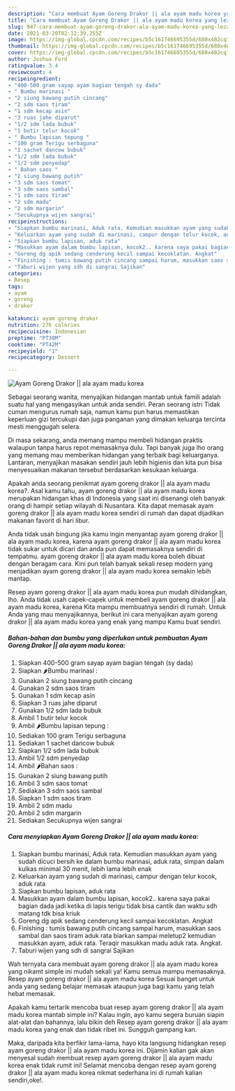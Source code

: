 ```yaml
---
description: "Cara membuat Ayam Goreng Drakor || ala ayam madu korea yang lezat Untuk Jualan"
title: "Cara membuat Ayam Goreng Drakor || ala ayam madu korea yang lezat Untuk Jualan"
slug: 947-cara-membuat-ayam-goreng-drakor-ala-ayam-madu-korea-yang-lezat-untuk-jualan
date: 2021-03-20T02:12:39.255Z
image: https://img-global.cpcdn.com/recipes/b5c161746695355d/680x482cq70/ayam-goreng-drakor-ala-ayam-madu-korea-foto-resep-utama.jpg
thumbnail: https://img-global.cpcdn.com/recipes/b5c161746695355d/680x482cq70/ayam-goreng-drakor-ala-ayam-madu-korea-foto-resep-utama.jpg
cover: https://img-global.cpcdn.com/recipes/b5c161746695355d/680x482cq70/ayam-goreng-drakor-ala-ayam-madu-korea-foto-resep-utama.jpg
author: Joshua Ford
ratingvalue: 3.4
reviewcount: 4
recipeingredient:
- "400-500 gram sayap ayam bagian tengah sy dada"
- " Bumbu marinasi "
- "2 siung bawang putih cincang"
- "2 sdm saos tiram"
- "1 sdm kecap asin"
- "3 ruas jahe diparut"
- "1/2 sdm lada bubuk"
- "1 butir telur kocok"
- " Bumbu lapisan tepung "
- "100 gram Terigu serbaguna"
- "1 sachet dancow bubuk"
- "1/2 sdm lada bubuk"
- "1/2 sdm penyedap"
- " Bahan saos "
- "2 siung bawang putih"
- "3 sdm saos tomat"
- "3 sdm saos sambal"
- "1 sdm saos tiram"
- "2 sdm madu"
- "2 sdm margarin"
- "Secukupnya wijen sangrai"
recipeinstructions:
- "Siapkan bumbu marinasi, Aduk rata. Kemudian masukkan ayam yang sudah dicuci bersih ke dalam bumbu marinasi, aduk rata, simpan dalam kulkas minimal 30 menit, lebih lama lebih enak"
- "Keluarkan ayam yang sudah di marinasi, campur dengan telur kocok, aduk rata"
- "Siapkan bumbu lapisan, aduk rata"
- "Masukkan ayam dalam bumbu lapisan, kocok2.. karena saya pakai bagian dada jadi ketika di lapis terigu tidak bisa cantik dan waktu sdh matang tdk bisa kriuk"
- "Goreng dg apik sedang cenderung kecil sampai kecoklatan. Angkat"
- "Finishing : tumis bawang putih cincang sampai harum, masukkan saos sambal dan saos tiram aduk rata biarkan sampai meletup2 kemudian masukkan ayam, aduk rata. Teraqir masukkan madu aduk rata. Angkat."
- "Taburi wijen yang sdh di sangrai Sajikan"
categories:
- Resep
tags:
- ayam
- goreng
- drakor

katakunci: ayam goreng drakor 
nutrition: 276 calories
recipecuisine: Indonesian
preptime: "PT30M"
cooktime: "PT42M"
recipeyield: "1"
recipecategory: Dessert

---
```



![Ayam Goreng Drakor || ala ayam madu korea](https://img-global.cpcdn.com/recipes/b5c161746695355d/680x482cq70/ayam-goreng-drakor-ala-ayam-madu-korea-foto-resep-utama.jpg)

Sebagai seorang wanita, menyajikan hidangan mantab untuk famili adalah suatu hal yang mengasyikan untuk anda sendiri. Peran seorang istri Tidak cuman mengurus rumah saja, namun kamu pun harus memastikan keperluan gizi tercukupi dan juga panganan yang dimakan keluarga tercinta mesti menggugah selera.

Di masa  sekarang, anda memang mampu membeli hidangan praktis walaupun tanpa harus repot memasaknya dulu. Tapi banyak juga lho orang yang memang mau memberikan hidangan yang terbaik bagi keluarganya. Lantaran, menyajikan masakan sendiri jauh lebih higienis dan kita pun bisa menyesuaikan makanan tersebut berdasarkan kesukaan keluarga. 



Apakah anda seorang penikmat ayam goreng drakor || ala ayam madu korea?. Asal kamu tahu, ayam goreng drakor || ala ayam madu korea merupakan hidangan khas di Indonesia yang saat ini disenangi oleh banyak orang di hampir setiap wilayah di Nusantara. Kita dapat memasak ayam goreng drakor || ala ayam madu korea sendiri di rumah dan dapat dijadikan makanan favorit di hari libur.

Anda tidak usah bingung jika kamu ingin menyantap ayam goreng drakor || ala ayam madu korea, karena ayam goreng drakor || ala ayam madu korea tidak sukar untuk dicari dan anda pun dapat memasaknya sendiri di tempatmu. ayam goreng drakor || ala ayam madu korea boleh dibuat dengan beragam cara. Kini pun telah banyak sekali resep modern yang menjadikan ayam goreng drakor || ala ayam madu korea semakin lebih mantap.

Resep ayam goreng drakor || ala ayam madu korea pun mudah dihidangkan, lho. Anda tidak usah capek-capek untuk membeli ayam goreng drakor || ala ayam madu korea, karena Kita mampu membuatnya sendiri di rumah. Untuk Anda yang mau menyajikannya, berikut ini cara menyajikan ayam goreng drakor || ala ayam madu korea yang enak yang mampu Kamu buat sendiri.

<!--inarticleads1-->

##### Bahan-bahan dan bumbu yang diperlukan untuk pembuatan Ayam Goreng Drakor || ala ayam madu korea:

1. Siapkan 400-500 gram sayap ayam bagian tengah (sy dada)
1. Siapkan  🌶️Bumbu marinasi :
1. Gunakan 2 siung bawang putih cincang
1. Gunakan 2 sdm saos tiram
1. Gunakan 1 sdm kecap asin
1. Siapkan 3 ruas jahe diparut
1. Gunakan 1/2 sdm lada bubuk
1. Ambil 1 butir telur kocok
1. Ambil  🌶️Bumbu lapisan tepung :
1. Sediakan 100 gram Terigu serbaguna
1. Sediakan 1 sachet dancow bubuk
1. Siapkan 1/2 sdm lada bubuk
1. Ambil 1/2 sdm penyedap
1. Ambil  🌶️Bahan saos :
1. Gunakan 2 siung bawang putih
1. Ambil 3 sdm saos tomat
1. Sediakan 3 sdm saos sambal
1. Siapkan 1 sdm saos tiram
1. Ambil 2 sdm madu
1. Ambil 2 sdm margarin
1. Sediakan Secukupnya wijen sangrai




<!--inarticleads2-->

##### Cara menyiapkan Ayam Goreng Drakor || ala ayam madu korea:

1. Siapkan bumbu marinasi, Aduk rata. Kemudian masukkan ayam yang sudah dicuci bersih ke dalam bumbu marinasi, aduk rata, simpan dalam kulkas minimal 30 menit, lebih lama lebih enak
1. Keluarkan ayam yang sudah di marinasi, campur dengan telur kocok, aduk rata
1. Siapkan bumbu lapisan, aduk rata
1. Masukkan ayam dalam bumbu lapisan, kocok2.. karena saya pakai bagian dada jadi ketika di lapis terigu tidak bisa cantik dan waktu sdh matang tdk bisa kriuk
1. Goreng dg apik sedang cenderung kecil sampai kecoklatan. Angkat
1. Finishing : tumis bawang putih cincang sampai harum, masukkan saos sambal dan saos tiram aduk rata biarkan sampai meletup2 kemudian masukkan ayam, aduk rata. Teraqir masukkan madu aduk rata. Angkat.
1. Taburi wijen yang sdh di sangrai Sajikan




Wah ternyata cara membuat ayam goreng drakor || ala ayam madu korea yang nikamt simple ini mudah sekali ya! Kamu semua mampu memasaknya. Resep ayam goreng drakor || ala ayam madu korea Sesuai banget untuk anda yang sedang belajar memasak ataupun juga bagi kamu yang telah hebat memasak.

Apakah kamu tertarik mencoba buat resep ayam goreng drakor || ala ayam madu korea mantab simple ini? Kalau ingin, ayo kamu segera buruan siapin alat-alat dan bahannya, lalu bikin deh Resep ayam goreng drakor || ala ayam madu korea yang enak dan tidak ribet ini. Sungguh gampang kan. 

Maka, daripada kita berfikir lama-lama, hayo kita langsung hidangkan resep ayam goreng drakor || ala ayam madu korea ini. Dijamin kalian gak akan menyesal sudah membuat resep ayam goreng drakor || ala ayam madu korea enak tidak rumit ini! Selamat mencoba dengan resep ayam goreng drakor || ala ayam madu korea nikmat sederhana ini di rumah kalian sendiri,oke!.

